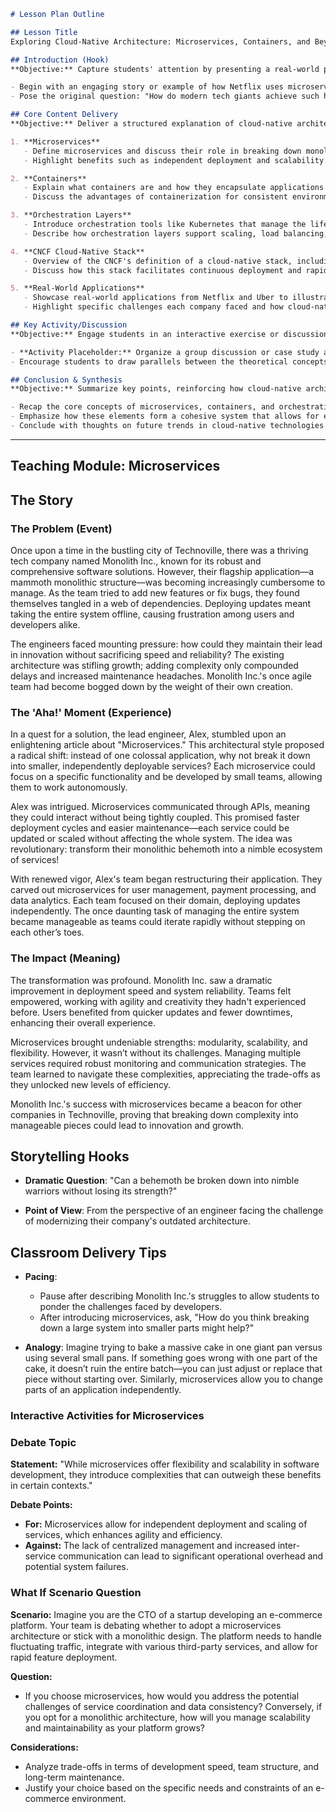 ```markdown
# Lesson Plan Outline

## Lesson Title
Exploring Cloud-Native Architecture: Microservices, Containers, and Beyond

## Introduction (Hook)
**Objective:** Capture students' attention by presenting a real-world problem that companies like Netflix and Uber have solved using cloud-native architecture.

- Begin with an engaging story or example of how Netflix uses microservices to manage its vast content delivery network seamlessly.
- Pose the original question: "How do modern tech giants achieve such high reliability, scalability, and speed in their services?"

## Core Content Delivery
**Objective:** Deliver a structured explanation of cloud-native architecture components as defined by the CNCF.

1. **Microservices**
   - Define microservices and discuss their role in breaking down monolithic applications into smaller, manageable services.
   - Highlight benefits such as independent deployment and scalability.

2. **Containers**
   - Explain what containers are and how they encapsulate applications with all necessary dependencies.
   - Discuss the advantages of containerization for consistent environments across development, testing, and production.

3. **Orchestration Layers**
   - Introduce orchestration tools like Kubernetes that manage the lifecycle of containers.
   - Describe how orchestration layers support scaling, load balancing, and fault tolerance.

4. **CNCF Cloud-Native Stack**
   - Overview of the CNCF's definition of a cloud-native stack, including its components and their interplay.
   - Discuss how this stack facilitates continuous deployment and rapid feature rollout.

5. **Real-World Applications**
   - Showcase real-world applications from Netflix and Uber to illustrate the practical use of these concepts.
   - Highlight specific challenges each company faced and how cloud-native architecture addressed them.

## Key Activity/Discussion
**Objective:** Engage students in an interactive exercise or discussion to reinforce their understanding of cloud-native architecture components.

- **Activity Placeholder:** Organize a group discussion or case study analysis where students identify potential benefits and drawbacks of transitioning to a cloud-native architecture for a hypothetical company.
- Encourage students to draw parallels between the theoretical concepts and real-world applications discussed earlier.

## Conclusion & Synthesis
**Objective:** Summarize key points, reinforcing how cloud-native architecture supports continuous deployment and rapid scaling as exemplified by industry leaders.

- Recap the core concepts of microservices, containers, and orchestration layers.
- Emphasize how these elements form a cohesive system that allows for elastic scaling and faster feature introduction, drawing on examples from Netflix and Uber.
- Conclude with thoughts on future trends in cloud-native technologies and their potential impact on industry practices. 
```


---

## Teaching Module: Microservices
## The Story

### The Problem (Event)

Once upon a time in the bustling city of Technoville, there was a thriving tech company named Monolith Inc., known for its robust and comprehensive software solutions. However, their flagship application—a mammoth monolithic structure—was becoming increasingly cumbersome to manage. As the team tried to add new features or fix bugs, they found themselves tangled in a web of dependencies. Deploying updates meant taking the entire system offline, causing frustration among users and developers alike.

The engineers faced mounting pressure: how could they maintain their lead in innovation without sacrificing speed and reliability? The existing architecture was stifling growth; adding complexity only compounded delays and increased maintenance headaches. Monolith Inc.'s once agile team had become bogged down by the weight of their own creation.

### The 'Aha!' Moment (Experience)

In a quest for a solution, the lead engineer, Alex, stumbled upon an enlightening article about "Microservices." This architectural style proposed a radical shift: instead of one colossal application, why not break it down into smaller, independently deployable services? Each microservice could focus on a specific functionality and be developed by small teams, allowing them to work autonomously.

Alex was intrigued. Microservices communicated through APIs, meaning they could interact without being tightly coupled. This promised faster deployment cycles and easier maintenance—each service could be updated or scaled without affecting the whole system. The idea was revolutionary: transform their monolithic behemoth into a nimble ecosystem of services!

With renewed vigor, Alex's team began restructuring their application. They carved out microservices for user management, payment processing, and data analytics. Each team focused on their domain, deploying updates independently. The once daunting task of managing the entire system became manageable as teams could iterate rapidly without stepping on each other’s toes.

### The Impact (Meaning)

The transformation was profound. Monolith Inc. saw a dramatic improvement in deployment speed and system reliability. Teams felt empowered, working with agility and creativity they hadn't experienced before. Users benefited from quicker updates and fewer downtimes, enhancing their overall experience.

Microservices brought undeniable strengths: modularity, scalability, and flexibility. However, it wasn’t without its challenges. Managing multiple services required robust monitoring and communication strategies. The team learned to navigate these complexities, appreciating the trade-offs as they unlocked new levels of efficiency.

Monolith Inc.'s success with microservices became a beacon for other companies in Technoville, proving that breaking down complexity into manageable pieces could lead to innovation and growth.

## Storytelling Hooks

- **Dramatic Question**: "Can a behemoth be broken down into nimble warriors without losing its strength?"
  
- **Point of View**: From the perspective of an engineer facing the challenge of modernizing their company's outdated architecture.

## Classroom Delivery Tips

- **Pacing**:
  - Pause after describing Monolith Inc.'s struggles to allow students to ponder the challenges faced by developers.
  - After introducing microservices, ask, "How do you think breaking down a large system into smaller parts might help?"
  
- **Analogy**: Imagine trying to bake a massive cake in one giant pan versus using several small pans. If something goes wrong with one part of the cake, it doesn’t ruin the entire batch—you can just adjust or replace that piece without starting over. Similarly, microservices allow you to change parts of an application independently.

### Interactive Activities for Microservices
### Debate Topic

**Statement:** "While microservices offer flexibility and scalability in software development, they introduce complexities that can outweigh these benefits in certain contexts."

**Debate Points:**
- **For:** Microservices allow for independent deployment and scaling of services, which enhances agility and efficiency.
- **Against:** The lack of centralized management and increased inter-service communication can lead to significant operational overhead and potential system failures.

### What If Scenario Question

**Scenario:** Imagine you are the CTO of a startup developing an e-commerce platform. Your team is debating whether to adopt a microservices architecture or stick with a monolithic design. The platform needs to handle fluctuating traffic, integrate with various third-party services, and allow for rapid feature deployment.

**Question:** 
- If you choose microservices, how would you address the potential challenges of service coordination and data consistency? Conversely, if you opt for a monolithic architecture, how will you manage scalability and maintainability as your platform grows?

**Considerations:**
- Analyze trade-offs in terms of development speed, team structure, and long-term maintenance.
- Justify your choice based on the specific needs and constraints of an e-commerce environment.